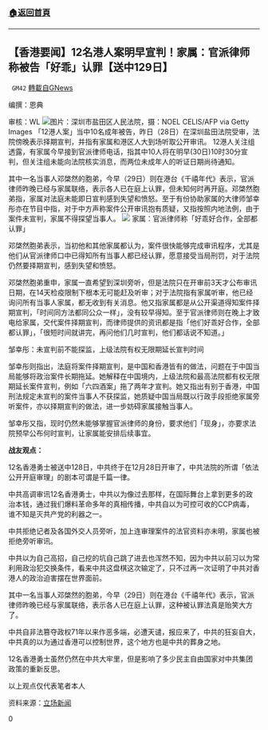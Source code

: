 ###  [:house:返回首頁](https://github.com/ourhimalayas/txt)
---

## 【香港要闻】12名港人案明早宣判！家属：官派律师称被告「好乖」认罪【送中129日】
` GM42` [轉載自GNews](https://gnews.org/zh-hans/698193/)

编撰：恩典

审核：WL
![]()![](https://gnews.org/wp-content/uploads/2020/12/Background_ye87q_1200x0.png)图片：深圳市盐田区人民法院，摄：NOEL CELIS/AFP via Getty Images
「12港人案」当中10名成年被告，昨日（28日）在深圳盐田法院受审，法院傍晚表示择期宣判，并指有家属和港区人大到场听取公开审讯。 12港人关注组透露，有家属今早接到官派律师电话，指其中10人将在明早(30日)10时30分宣判，但关注组未能向法院核实消息，而两位未成年人的听证日期尚待通知。

其中一名当事人邓棨然的胞弟，今早（29日）则在港台《千禧年代》表示，官派律师昨晚已经与家属联络，表示各人已在庭上认罪，但未知何时再开庭。邓棨然胞弟指，家属对法庭未能即日宣判感到失望和愤怒。至于有份协助家属的大律师邹幸彤亦在节目中指，对于中方声称案件公开审讯抱有质疑，又指按照内地法例，由于案件未宣判，家属不得探望当事人。
![]()![](https://gnews.org/wp-content/uploads/2020/12/t_4c7ac069702a4cac9c2cf48eb0726dad_name_WhatsApp_Image_2020_12_29_at_14_32_59.png)
家属：官派律师称「好乖好合作，全部都认罪」

邓棨然胞弟表示，当初他和其他家属都认为，案件很快能够完成审讯程序，尤其是他们从官派律师口中已得知所有当事人都已经认罪，愿意接受当局刑罚，对于法院仍然要择期宣判，感到失望和愤怒。

邓棨然胞弟重申，家属一直希望到深圳旁听，但是法院只在开审前3天才公布审讯日期，在14天检疫限制下根本无可能赶及听审；对于法院指有家属听审，他已经询问所有当事人家属，都无收到有关消息。他又指家属都是从公开渠道得知案件择期宣判，「时间同方法都同公众一样」，没有较早得知。至于官派律师则在晚上才致电给家属，交代案件择期宣判，而律师提供的资讯都是指「他们好乖好合作，全部都认罪」，「很短时间就讲完，再问他们几时宣判，他们都话说不知道。」

邹幸彤：未宣判前不能探监，上级法院有权无限期延长宣判时间

邹幸彤则指出，法庭将案件择期宣判，是中国和香港皆有的做法，问题在于中国当局能够将政治案件长期拖延。她解释在中国境内，上级法院和最高法院都有权无限期延长案件宣判，例如「六四酒案」拖了两年才宣判。她又指出有别于香港，中国刑法规定未宣判的案件当事人不获探监，她质疑中国当局既以行政手段拒绝家属旁听案件，亦以择期宣判的做法，进一步妨碍家属接触当事人。

邹幸彤又指，现时仍然未能够掌握官派律师的身份，要求他们「现身」，亦要求法院预早公布何时宣判，让家属能安排后续事宜。

**战友观点：**

12名香港勇士被送中128日，中共终于在12月28日开审了，中共法院的所谓「依法公开开庭审理」的剧本可谓是千篇一律。

中共高调审讯12名香港勇士，中共以为像过去那样，在国际舞台上拿到更多的政治本钱，通过我们爆料革命多年的真相传播，中共自以为可控可收的CCP病毒，谁不知是灭共产党的利器之一。

中共拒绝记者及各国外交人员旁听，加上连审理案件的法官资料亦未明，家属也被拒绝旁听审讯。

中共以为自己高招，自己挖的坑自己跳了进去也浑然不知，因为中共以前习以为常利用政治犯交换条件，看来中共这盘棋这次输定了，只不过再一次证明了中共对香港人的政治迫害摆在世界面前。

其中一名当事人邓棨然的胞弟，今早（29日）则在港台《千禧年代》表示，官派律师昨晚已经与家属联络，表示各人已在庭上认罪，这种被认罪法真是贻笑大方了。

中共自非法篡夺政权71年以来作恶多端，必遭天谴，报应来了，中共的狂妄自大，中共真的以为通过香港可以控制世界，这个地方也是中共的葬身之地。

12名香港勇士虽然仍然在中共大牢里，但是影响了多少民主自由国家对中共集团政策的重新反思。

以上观点仅代表笔者本人

资料来源：[立场新闻](https://www.thestandnews.com/politics/%E9%80%81%E4%B8%AD-129-%E6%97%A5-%E5%AE%B6%E5%B1%AC%E6%8E%A5%E5%AE%98%E6%B4%BE%E5%BE%8B%E5%B8%AB%E9%80%9A%E7%9F%A5-10-%E5%90%8D%E6%88%90%E5%B9%B4%E8%A2%AB%E5%91%8A%E9%80%B1%E4%B8%89%E6%97%A9%E4%B8%8A%E5%AE%A3%E5%88%A4/)

0
